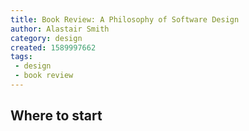 ```yaml
---
title: Book Review: A Philosophy of Software Design
author: Alastair Smith
category: design
created: 1589997662
tags:
 - design
 - book review
---
```


## Where to start
<!--break-->
